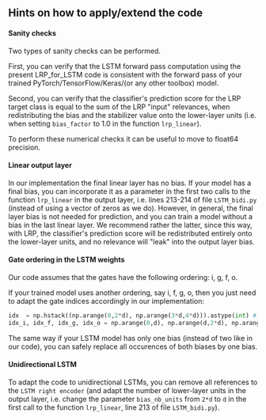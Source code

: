 
## Hints on how to apply/extend the code

#### Sanity checks

Two types of sanity checks can be performed.

First, you can verify that the LSTM forward pass computation using the present LRP_for_LSTM code is consistent with the forward pass of your trained PyTorch/TensorFlow/Keras/(or any other toolbox) model.

Second, you can verify that the classifier's prediction score for the LRP target class is equal to the sum of the LRP "input" relevances, when redistributing the bias and the stabilizer value onto the lower-layer units (i.e. when setting `bias_factor` to 1.0 in the function `lrp_linear`).

To perform these numerical checks it can be useful to move to float64 precision.

#### Linear output layer

In our implementation the final linear layer has no bias. If your model has a final bias, you can incorporate it as a parameter in the first two calls to the function `lrp_linear` in the output layer, i.e. lines 213-214 of file `LSTM_bidi.py` (instead of using a vector of zeros as we do).
However, in general, the final layer bias is not needed for prediction, and you can train a model without a bias in the last linear layer. We recommend rather the latter, since this way, with LRP, the classifier's prediction score will be redistributed entirely onto the lower-layer units, and no relevance will "leak" into the output layer bias.

#### Gate ordering in the LSTM weights

Our code assumes that the gates have the following ordering: i, g, f, o.

If your trained model uses another ordering, say i, f, g, o, then you just need to adapt the gate indices accordingly in our implementation:
```python
idx  = np.hstack((np.arange(0,2*d), np.arange(3*d,4*d))).astype(int) # indices of gates i,f,o together
idx_i, idx_f, idx_g, idx_o = np.arange(0,d), np.arange(d,2*d), np.arange(2*d,3*d), np.arange(3*d,4*d) # indices of gates i,f,g,o separately
```
The same way if your LSTM model has only one bias (instead of two like in our code), you can safely replace all occurences of both biases by one bias.

#### Unidirectional LSTM

To adapt the code to unidirectional LSTMs, you can remove all references to the `LSTM right encoder` (and adapt the number of lower-layer units in the output layer, i.e. change the parameter `bias_nb_units` from `2*d` to `d` in the first call to the function `lrp_linear`, line 213 of file `LSTM_bidi.py`).

